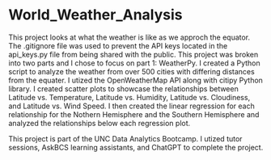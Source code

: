 # World_Weather_Analysis

This project looks at what the weather is like as we approch the equator. The .gitignore file was used to prevent the API keys located in the api_keys.py file from being shared with the public. This project was broken into two parts and I chose to focus on part 1: WeatherPy. I created a Python script to analyze the weather from over 500 cities with differing distances from the equater. I utized the OpenWeatherMap API along with citipy Python library. I created scatter plots to showcase the relationships between Latitude vs. Temperature, Latitude vs. Humidity, Latitude vs. Cloudiness, and Latitude vs. Wind Speed. I then created the linear regression for each relationship for the Nothern Hemisphere and the Southern Hemisphere and analyzed the relationships below each regression plot. 

This project is part of the UNC Data Analytics Bootcamp. I utized tutor sessions, AskBCS learning assistants, and ChatGPT to complete the project.